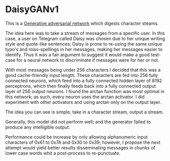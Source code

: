 # DaisyGANv1

This is a [Generative adversarial network](https://en.wikipedia.org/wiki/Generative_adversarial_network) which digests character steams.

The idea here was to take a stream of messages from a specific user. In this case, a user on Telegram called Daisy was chosen due to her unique writing style and quote-like sentences; Daisy is prone to re-using the same unique typo's and miss-spellings in her messages, making her messages easier to identify. Thus it was a fair argument to suggest it would make a good test-case for a neural network to discriminate if messages were for her or not.

With most messages being under 256 characters I decided that this was a good cache-friendly input length. These characters are fed into 256 fully connected neurons, which feed into a fully connected hidden layer of 8192 perceptrons, which then finally feeds back into a fully connected output layer of 256 output neurons. I found the arctan function was most optimal in this network; as such, every neuron uses the arctan activator. I did experiment with other activators and using arctan only on the output layer.

The idea you can see is simple, take in a character stream, output a stream.

Generally, this model did not perform well; and the generator failed to produce any intelligible output.

Performance could be increase by only allowing alphanumeric input characters of 0x61 to 0x7A and 0x30 to 0x39; however, I propose the next attempt would yield better results disseminating messages in chunks of lower case words whit a post-process to re-punctuate.
 
